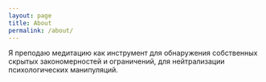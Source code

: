 ```yaml
---
layout: page
title: About
permalink: /about/
---
```


Я преподаю медитацию как инструмент для обнаружения собственных скрытых закономерностей и ограничений, для нейтрализации психологических манипуляций.
